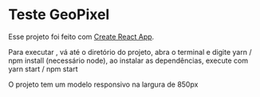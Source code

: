 # Teste GeoPixel

Esse projeto foi feito com [Create React App](https://github.com/facebook/create-react-app).

Para executar , vá até o diretório do projeto, abra o terminal e digite yarn / npm install (necessário node),
ao instalar as dependências, execute com yarn start / npm start

O projeto tem um modelo responsivo na largura de 850px


